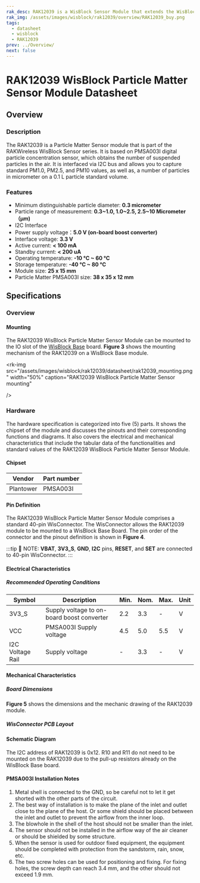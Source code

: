 ```yaml
---
rak_desc: RAK12039 is a WisBlock Sensor Module that extends the WisBlock system with Particle Matter sensing. It is based on PMSA003I digital particle concentration sensor, which obtains the number of suspended particles in the air.
rak_img: /assets/images/wisblock/rak12039/overview/RAK12039_buy.png
tags:
  - datasheet
  - wisblock
  - RAK12039
prev: ../Overview/
next: false
---
```


# RAK12039 WisBlock Particle Matter Sensor Module Datasheet

## Overview

### Description

The RAK12039 is a Particle Matter Sensor module that is part of the RAKWireless WisBlock Sensor series. It is based on PMSA003I digital particle concentration sensor, which obtains the number of suspended particles in the air. It is interfaced via I2C bus and allows you to capture standard PM1.0, PM2.5, and PM10 values, as well as, a number of particles in micrometer on a 0.1&nbsp;L particle standard volume.

### Features 

  * Minimum distinguishable particle diameter: **0.3 micrometer**
  * Particle range of measurement: **0.3~1.0, 1.0~2.5, 2.5~10 Micrometer（μm)**
  * I2C Interface
  * Power supply voltage：**5.0&nbsp;V (on-board boost converter)**
  * Interface voltage: **3.3&nbsp;V**
  * Active current: **< 100&nbsp;mA**
  * Standby current: **< 200&nbsp;uA**
  * Operating temperature: **-10&nbsp;°C ~ 60&nbsp;°C**
  * Storage temperature: **-40&nbsp;°C ~ 80&nbsp;°C**
  * Module size: **25 x 15&nbsp;mm**
  * Particle Matter PMSA003I size: **38 x 35 x 12&nbsp;mm**

## Specifications

### Overview

<rk-img
  src="/assets/images/wisblock/rak12039/datasheet/rak12039-top.png"
  width="60%"
  caption="RAK12039 WisBlock Particle Matter Sensor Module - Top View"
/>

<rk-img
  src="/assets/images/wisblock/rak12039/datasheet/rak12039-bottom.png"
  width="60%"
  caption="RAK12039 WisBlock Particle Matter Sensor Module - Bottom View"
/>

#### Mounting

The RAK12039 WisBlock Particle Matter Sensor Module can be mounted to the IO slot of the [WisBlock Base](https://docs.rakwireless.com/Product-Categories/WisBlock/#wisblock-base) board. **Figure 3** shows the mounting mechanism of the RAK12039 on a WisBlock Base module.

<rk-img
  src="/assets/images/wisblock/rak12039/datasheet/rak12039_mounting.png"
  width="50%"
  caption="RAK12039 WisBlock Particle Matter Sensor mounting"

/>

### Hardware

The hardware specification is categorized into five (5) parts. It shows the chipset of the module and discusses the pinouts and their corresponding functions and diagrams. It also covers the electrical and mechanical characteristics that include the tabular data of the functionalities and standard values of the RAK12039 WisBlock Particle Matter Sensor Module.


####  Chipset

| Vendor    | Part number |
| --------- | ----------- |
| Plantower | PMSA003I    |

#### Pin Definition

The RAK12039 WisBlock Particle Matter Sensor Module comprises a standard 40-pin WisConnector. The WisConnector allows the RAK12039 module to be mounted to a WisBlock Base Board. The pin order of the connector and the pinout definition is shown in **Figure 4**. 


:::tip 📝 NOTE:
 **VBAT**, **3V3_S**, **GND**, **I2C** pins, **RESET**, and **SET**  are connected to 40-pin WisConnector.
:::

<rk-img
  src="/assets/images/wisblock/rak12039/datasheet/RAK12039_pinout.png"
  width="65%"
  caption="RAK12039 WisBlock Particle Matter Sensor pinout"
/>


#### Electrical Characteristics

##### Recommended Operating Conditions

| Symbol           | Description                                | Min. | Nom. | Max. | Unit |
| ---------------- | ------------------------------------------ | ---- | ---- | ---- | ---- |
| 3V3_S            | Supply voltage to on-board boost converter | 2.2  | 3.3  |   -  | V    |
| VCC              | PMSA003I Supply voltage                    | 4.5  | 5.0  | 5.5  | V    |
| I2C Voltage Rail | Supply voltage                             | -    | 3.3  |   -  | V    |

#### Mechanical Characteristics

##### Board Dimensions

**Figure 5** shows the dimensions and the mechanic drawing of the RAK12039 module.

<rk-img
  src="/assets/images/wisblock/rak12039/datasheet/rak12039_mechanic_drawing.png"
  width="80%"
  caption="RAK12039 WisBlock Particle Matter Sensor Module mechanic drawing"
/>

##### WisConnector PCB Layout

<rk-img
  src="/assets/images/wisblock/rak12039/datasheet/MxxS1003K6M.png"
  width="100%"
  caption="WisConnector PCB footprint and recommendations"
/>

#### Schematic Diagram

The I2C address of RAK12039 is 0x12. R10 and R11 do not need to be mounted on the RAK12039 due to the pull-up resistors already on the WisBlock Base board.

<rk-img
  src="/assets/images/wisblock/rak12039/datasheet/schematic.png"
  width="100%"
  caption="RAK12039 schematic diagram"
/>

####  PMSA003I Installation Notes

1) Metal shell is connected to the GND, so be careful not to let it get shorted with the other parts of the circuit.
2) The best way of installation is to make the plane of the inlet and outlet close to the plane of the host. Or some shield should be placed between the inlet and outlet to prevent the airflow from the inner loop.
3) The blowhole in the shell of the host should not be smaller than the inlet.
4) The sensor should not be installed in the airflow way of the air cleaner or should be shielded by some structure.
5) When the sensor is used for outdoor fixed equipment, the equipment should be completed with protection from the sandstorm, rain, snow, etc.
6) The two screw holes can be used for positioning and fixing. For fixing holes, the screw depth can reach 3.4&nbsp;mm, and the other should not exceed 1.9&nbsp;mm.

